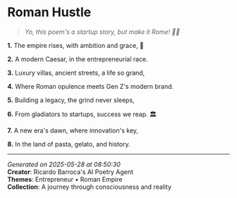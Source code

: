# Roman Hustle

> *Yo, this poem's a startup story, but make it Rome! 💼🔥*

**1.** The empire rises, with ambition and grace, 💼


**2.** A modern Caesar, in the entrepreneurial race.


**3.** Luxury villas, ancient streets, a life so grand,


**4.** Where Roman opulence meets Gen Z's modern brand.


**5.** Building a legacy, the grind never sleeps,


**6.** From gladiators to startups, success we reap. 🏛️


**7.** A new era's dawn, where innovation's key,


**8.** In the land of pasta, gelato, and history.



---

*Generated on 2025-05-28 at 08:50:30*  
**Creator**: Ricardo Barroca's AI Poetry Agent  
**Themes**: Entrepreneur • Roman Empire  
**Collection**: A journey through consciousness and reality